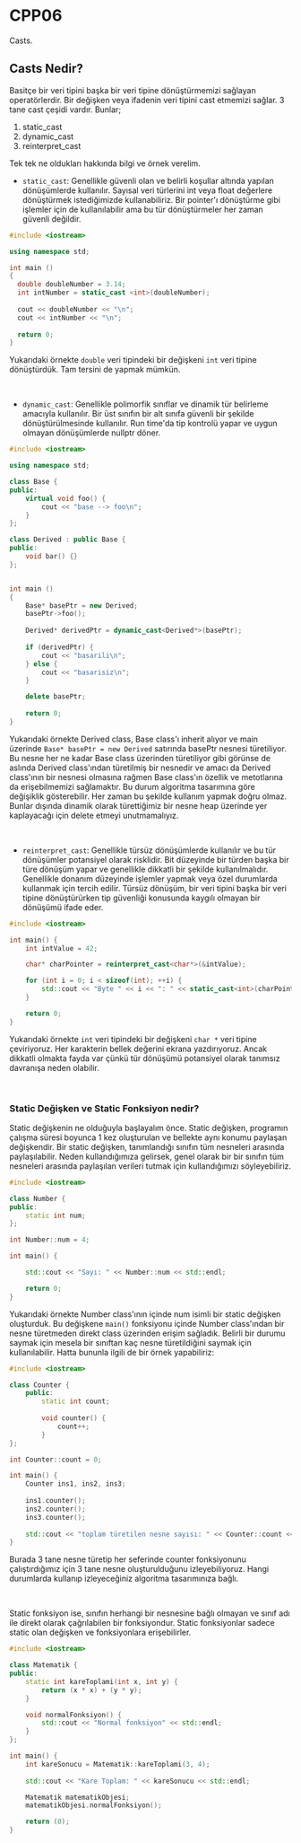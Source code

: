 # **CPP06** 

Casts.

## Casts Nedir?

Basitçe bir veri tipini başka bir veri tipine dönüştürmemizi sağlayan operatörlerdir. Bir değişken veya ifadenin veri tipini cast etmemizi sağlar. 3 tane cast çeşidi vardır. Bunlar;
1. static_cast
2. dynamic_cast
3. reinterpret_cast

Tek tek ne oldukları hakkında bilgi ve örnek verelim.
- `static_cast`: Genellikle güvenli olan ve belirli koşullar altında yapılan dönüşümlerde kullanılır. Sayısal veri türlerini int veya float değerlere dönüştürmek istediğimizde kullanabiliriz. Bir pointer'ı dönüştürme gibi işlemler için de kullanılabilir ama bu tür dönüştürmeler her zaman güvenli değildir.

```cpp
#include <iostream>

using namespace std;

int main ()
{
  double doubleNumber = 3.14;
  int intNumber = static_cast <int>(doubleNumber);
  
  cout << doubleNumber << "\n";
  cout << intNumber << "\n";
  
  return 0;
}
```

Yukarıdaki örnekte `double` veri tipindeki bir değişkeni `int` veri tipine dönüştürdük. Tam tersini de yapmak mümkün.


<br />


- `dynamic_cast`: Genellikle polimorfik sınıflar ve dinamik tür belirleme amacıyla kullanılır. Bir üst sınıfın bir alt sınıfa güvenli bir şekilde dönüştürülmesinde kullanılır. Run time'da tip kontrolü yapar ve uygun olmayan dönüşümlerde nullptr döner.

```cpp
#include <iostream>

using namespace std;

class Base {
public:
    virtual void foo() {
        cout << "base --> foo\n";
    }
};

class Derived : public Base {
public:
    void bar() {}
};


int main ()
{
    Base* basePtr = new Derived;
    basePtr->foo();
    
    Derived* derivedPtr = dynamic_cast<Derived*>(basePtr);
    
    if (derivedPtr) {
        cout << "basarili\n";
    } else {
        cout << "basarisiz\n";
    }

    delete basePtr;
      
    return 0;
}
```

Yukarıdaki örnekte Derived class, Base class'ı inherit alıyor ve main üzerinde `Base* basePtr = new Derived` satırında basePtr nesnesi türetiliyor. Bu nesne her ne kadar Base class üzerinden türetiliyor gibi görünse de aslında Derived class'ından türetilmiş bir nesnedir ve amacı da Derived class'ının bir nesnesi olmasına rağmen Base class'ın özellik ve metotlarına da erişebilmemizi sağlamaktır. Bu durum algoritma tasarımına göre değişiklik gösterebilir. Her zaman bu şekilde kullanım yapmak doğru olmaz. Bunlar dışında dinamik olarak türettiğimiz bir nesne heap üzerinde yer kaplayacağı için delete etmeyi unutmamalıyız.


<br />


- `reinterpret_cast`: Genellikle türsüz dönüşümlerde kullanılır ve bu tür dönüşümler potansiyel olarak risklidir. Bit düzeyinde bir türden başka bir türe dönüşüm yapar ve genellikle dikkatli bir şekilde kullanılmalıdır.
Genellikle donanım düzeyinde işlemler yapmak veya özel durumlarda kullanmak için tercih edilir. Türsüz dönüşüm, bir veri tipini başka bir veri tipine dönüştürürken tip güvenliği konusunda kaygılı olmayan bir dönüşümü ifade eder.

```cpp
#include <iostream>

int main() {
    int intValue = 42;

    char* charPointer = reinterpret_cast<char*>(&intValue);

    for (int i = 0; i < sizeof(int); ++i) {
        std::cout << "Byte " << i << ": " << static_cast<int>(charPointer[i]) << std::endl;
    }

    return 0;
}
```

Yukarıdaki örnekte `int` veri tipindeki bir değişkeni `char *` veri tipine çeviriyoruz. Her karakterin bellek değerini ekrana yazdırıyoruz. Ancak dikkatli olmakta fayda var çünkü tür dönüşümü potansiyel olarak tanımsız davranışa neden olabilir.


<br />


### Static Değişken ve Static Fonksiyon nedir?

Static değişkenin ne olduğuyla başlayalım önce. Static değişken, programın çalışma süresi boyunca 1 kez oluşturulan ve bellekte aynı konumu paylaşan değişkendir. Bir static değişken, tanımlandığı sınıfın tüm nesneleri arasında paylaşılabilir. Neden kullandığımıza gelirsek, genel olarak bir bir sınıfın tüm nesneleri arasında paylaşılan verileri tutmak için kullandığımızı söyleyebiliriz.

```cpp
#include <iostream>

class Number {
public:
    static int num;
};

int Number::num = 4;

int main() {

    std::cout << "Sayı: " << Number::num << std::endl;

    return 0;
}
```

Yukarıdaki örnekte Number class'ının içinde num isimli bir static değişken oluşturduk. Bu değişkene `main()` fonksiyonu içinde Number class'ından bir nesne türetmeden direkt class üzerinden erişim sağladık. Belirli bir durumu saymak için mesela bir sınıftan kaç nesne türetildiğini saymak için kullanılabilir. Hatta bununla ilgili de bir örnek yapabiliriz:

```cpp
#include <iostream>

class Counter {
    public:
        static int count;
        
        void counter() {
            count++;
        }
};

int Counter::count = 0;

int main() {
    Counter ins1, ins2, ins3;
    
    ins1.counter();
    ins2.counter();
    ins3.counter();
    
    std::cout << "toplam türetilen nesne sayısı: " << Counter::count << std::endl;
}
```

Burada 3 tane nesne türetip her seferinde counter fonksiyonunu çalıştırdığımız için 3 tane nesne oluşturulduğunu izleyebiliyoruz. Hangi durumlarda kullanıp izleyeceğiniz algoritma tasarımınıza bağlı.


<br />


Static fonksiyon ise, sınıfın herhangi bir nesnesine bağlı olmayan ve sınıf adı ile direkt olarak çağrılabilen bir fonksiyondur. Static fonksiyonlar sadece static olan değişken ve fonksiyonlara erişebilirler. 

```cpp
#include <iostream>

class Matematik {
public:
    static int kareToplami(int x, int y) {
        return (x * x) + (y * y);
    }

    void normalFonksiyon() {
        std::cout << "Normal fonksiyon" << std::endl;
    }
};

int main() {
    int kareSonucu = Matematik::kareToplami(3, 4);
    
    std::cout << "Kare Toplam: " << kareSonucu << std::endl;

    Matematik matematikObjesi;
    matematikObjesi.normalFonksiyon();

    return (0);
}
```

